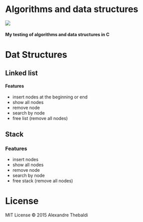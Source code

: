 # Algorithms and data structures
![](https://github.com/ahlechandre/linked-list/blob/master/img/img.png)

#### My testing of algorithms and data structures in C

# Dat Structures

## Linked list 
#### Features

* insert nodes at the beginning or end
* show all nodes
* remove node
* search by node
* free list (remove all nodes)

## Stack
### Features

* insert nodes 
* show all nodes
* remove node
* search by node
* free stack (remove all nodes)

# License
MIT License © 2015 Alexandre Thebaldi
